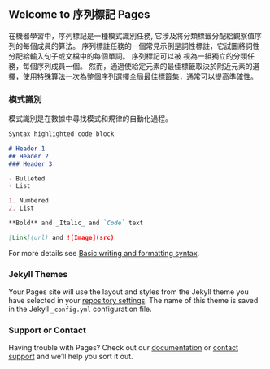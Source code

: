 ## Welcome to 序列標記 Pages

在機器學習中，序列標記是一種模式識別任務, 它涉及將分類標籤分配給觀察值序
列的每個成員的算法。 序列標註任務的一個常見示例是詞性標註，它試圖將詞性分配給輸入句子或文檔中的每個單詞。 序列標記可以被
視為一組獨立的分類任務，每個序列成員一個。 然而，通過使給定元素的最佳標籤取決於附近元素的選擇，使用特殊算法一次為整個序列選擇全局最佳標籤集，通常可以提高準確性。

### 模式識別

模式識別是在數據中尋找模式和規律的自動化過程。

```markdown
Syntax highlighted code block

# Header 1
## Header 2
### Header 3

- Bulleted
- List

1. Numbered
2. List

**Bold** and _Italic_ and `Code` text

[Link](url) and ![Image](src)
```

For more details see [Basic writing and formatting syntax](https://docs.github.com/en/github/writing-on-github/getting-started-with-writing-and-formatting-on-github/basic-writing-and-formatting-syntax).

### Jekyll Themes

Your Pages site will use the layout and styles from the Jekyll theme you have selected in your [repository settings](https://github.com/owlone9/github.io/settings/pages). The name of this theme is saved in the Jekyll `_config.yml` configuration file.

### Support or Contact

Having trouble with Pages? Check out our [documentation](https://docs.github.com/categories/github-pages-basics/) or [contact support](https://support.github.com/contact) and we’ll help you sort it out.
